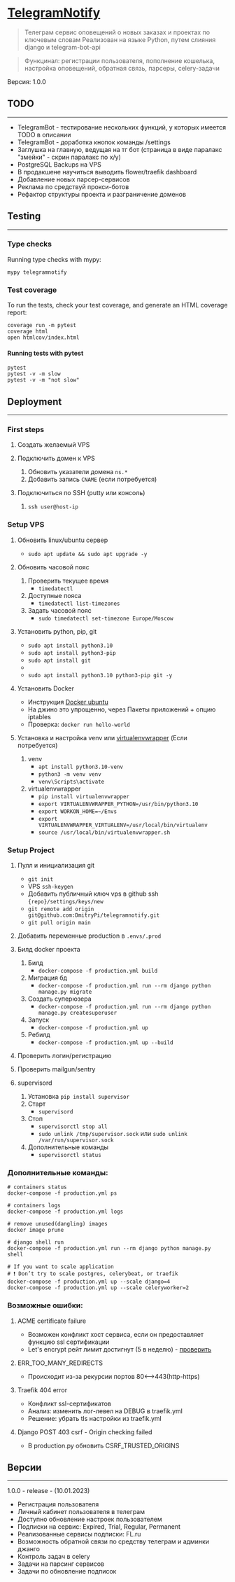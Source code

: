 # [TelegramNotify](https://telegramnotify.ru/)

> Телеграм сервис оповещений о новых заказах и проектах по ключевым словам
> Реализован на языке Python, путем слияния django и telegram-bot-api

> Функцинал: регистрации пользователя, пополнение кошелька, настройка оповещений, обратная связь, парсеры, celery-задачи

Версия: 1.0.0

## TODO

---

- TelegramBot - тестирование нескольких функций, у которых имеется TODO в описании
- TelegramBot - доработка кнопок команды /settings
- Заглушка на главную, ведущая на тг бот (страница в виде паралакс "змейки" - скрин паралакс по x/y)
- PostgreSQL Backups на VPS
- В продакшене научиться выводить flower/traefik dashboard
- Добавление новых парсер-сервисов
- Реклама по средствуй прокси-ботов
- Рефактор структуры проекта и разграничение доменов

## Testing

---

### Type checks

Running type checks with mypy:

    mypy telegramnotify

### Test coverage

To run the tests, check your test coverage, and generate an HTML coverage report:

    coverage run -m pytest
    coverage html
    open htmlcov/index.html

#### Running tests with pytest

    pytest
    pytest -v -m slow
    pytest -v -m "not slow"

## Deployment

---

### First steps

1. Создать желаемый VPS

2. Подключить домен к VPS

   1. Обновить указатели домена `ns.*`
   2. Добавить запись `CNAME` (если потребуется)

3. Подключиться по SSH (putty или консоль)
   1. `ssh user@host-ip`

### Setup VPS

1. Обновить linux/ubuntu сервер

   - `sudo apt update && sudo apt upgrade -y`

2. Обновить часовой пояс

   1. Проверить текущее время
      - `timedatectl`
   2. Доступные пояса
      - `timedatectl list-timezones`
   3. Задать часовой пояс
      - `sudo timedatectl set-timezone Europe/Moscow`

3. Установить python, pip, git

   - `sudo apt install python3.10`
   - `sudo apt install python3-pip`
   - `sudo apt install git`
   -
   - `sudo apt install python3.10 python3-pip git -y`

4. Установить Docker

   - Инструкция [Docker ubuntu](https://docs.docker.com/engine/install/ubuntu/)
   - На джино это упрощенно, через Пакеты приложений + опцию iptables
   - Проверка: `docker run hello-world`

5. Установка и настройка venv или [virtualenvwrapper](https://virtualenvwrapper.readthedocs.io/en/latest/) (Если потребуется)

   1. venv
      - `apt install python3.10-venv`
      - `python3 -m venv venv`
      - `venv\Scripts\activate`
   2. virtualenvwrapper
      - `pip install virtualenvwrapper`
      - `export VIRTUALENVWRAPPER_PYTHON=/usr/bin/python3.10`
      - `export WORKON_HOME=~/Envs`
      - `export VIRTUALENVWRAPPER_VIRTUALENV=/usr/local/bin/virtualenv`
      - `source /usr/local/bin/virtualenvwrapper.sh`

### Setup Project

1. Пулл и инициализация git

   - `git init`
   - VPS `ssh-keygen`
   - Добавить публичный ключ vps в github ssh `{repo}/settings/keys/new`
   - `git remote add origin git@github.com:DmitryPi/telegramnotify.git`
   - `git pull origin main`

2. Добавить переменные production в `.envs/.prod`

3. Билд docker проекта

   1. Билд
      - `docker-compose -f production.yml build`
   2. Миграция бд
      - `docker-compose -f production.yml run --rm django python manage.py migrate`
   3. Создать суперюзера
      - `docker-compose -f production.yml run --rm django python manage.py createsuperuser`
   4. Запуск
      - `docker-compose -f production.yml up`
   5. Ребилд
      - `docker-compose -f production.yml up --build`

4. Проверить логин/регистрацию

5. Проверить mailgun/sentry

6. supervisord
   1. Установка
      `pip install supervisor`
   2. Старт
      - `supervisord`
   3. Стоп
      - `supervisorctl stop all`
      - `sudo unlink /tmp/supervisor.sock` или `sudo unlink /var/run/supervisor.sock`
   4. Дополнительные команды
      - `supervisorctl status`

### Дополнительные команды:

    # containers status
    docker-compose -f production.yml ps

    # containers logs
    docker-compose -f production.yml logs

    # remove unused(dangling) images
    docker image prune

    # django shell run
    docker-compose -f production.yml run --rm django python manage.py shell

    # If you want to scale application
    # ❗ Don’t try to scale postgres, celerybeat, or traefik
    docker-compose -f production.yml up --scale django=4
    docker-compose -f production.yml up --scale celeryworker=2

### Возможные ошибки:

1. ACME certificate failure

   - Возможен конфликт хост сервиса, если он предоставляет функцию ssl сертификации
   - Let's encrypt рейт лимит достигнут (5 в неделю) - [проверить](https://crt.sh/)

2. ERR_TOO_MANY_REDIRECTS

   - Происходит из-за рекурсии портов 80<-->443(http-https)

3. Traefik 404 error

   - Конфликт ssl-сертификатов
   - Анализ: изменить лог-левел на DEBUG в traefik.yml
   - Решение: убрать tls настройки из traefik.yml

4. Django POST 403 csrf - Origin checking failed
   - В production.py обновить CSRF_TRUSTED_ORIGINS

## Версии

---

1.0.0 - release - (10.01.2023)

- Регистрация пользователя
- Личный кабинет пользователя в телеграм
- Доступно обновление настроек пользователем
- Подписки на сервис: Expired, Trial, Regular, Permanent
- Реализованные сервисы подписки: FL.ru
- Возможность обратной связи по средству телеграм и админки джанго
- Контроль задач в celery
- Задачи на парсинг сервисов
- Задачи по обновление подписок
